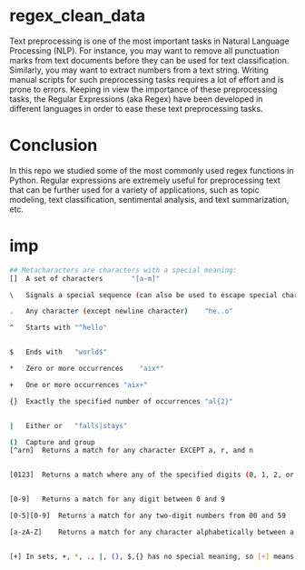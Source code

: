 # regex_clean_data
Text preprocessing is one of the most important tasks in Natural Language Processing (NLP). For instance, you may want to remove all punctuation marks from text documents before they can be used for text classification. Similarly, you may want to extract numbers from a text string. Writing manual scripts for such preprocessing tasks requires a lot of effort and is prone to errors. Keeping in view the importance of these preprocessing tasks, the Regular Expressions (aka Regex) have been developed in different languages in order to ease these text preprocessing tasks.

# Conclusion
In this repo we studied some of the most commonly used regex functions in Python. Regular expressions are extremely useful for preprocessing text that can be further used for a variety of applications, such as topic modeling, text classification, sentimental analysis, and text summarization, etc.

# imp
```bash
## Metacharacters are characters with a special meaning:
[]  A set of characters       "[a-m]"

\   Signals a special sequence (can also be used to escape special characters)  "\d"

.   Any character (except newline character)    "he..o"

^   Starts with "^hello"


$   Ends with   "world$"

*   Zero or more occurrences    "aix*"

+   One or more occurrences "aix+"

{}  Exactly the specified number of occurrences "al{2}"


|   Either or   "falls|stays"

()  Capture and group
[^arn]  Returns a match for any character EXCEPT a, r, and n


[0123]  Returns a match where any of the specified digits (0, 1, 2, or 3) are present


[0-9]   Returns a match for any digit between 0 and 9

[0-5][0-9]  Returns a match for any two-digit numbers from 00 and 59

[a-zA-Z]    Returns a match for any character alphabetically between a and z, lower case OR upper case


[+] In sets, +, *, ., |, (), $,{} has no special meaning, so [+] means: return a match for any + character in the string
```
